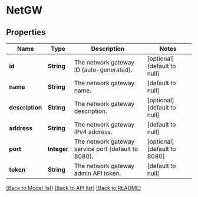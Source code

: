 # NetGW
## Properties

| Name | Type | Description | Notes |
|------------ | ------------- | ------------- | -------------|
| **id** | **String** | The network gateway ID (auto-generated). | [optional] [default to null] |
| **name** | **String** | The network gateway name. | [default to null] |
| **description** | **String** | The network gateway description. | [optional] [default to null] |
| **address** | **String** | The network gateway IPv4 address. | [default to null] |
| **port** | **Integer** | The network gateway service port (default to 8080). | [optional] [default to 8080] |
| **token** | **String** | The network gateway admin API token. | [default to null] |

[[Back to Model list]](../README.md#documentation-for-models) [[Back to API list]](../README.md#documentation-for-api-endpoints) [[Back to README]](../README.md)

